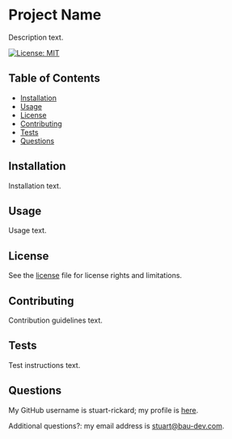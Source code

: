 # Project Name

Description text.

[![License: MIT](https://img.shields.io/badge/License-MIT-yellow.svg)](https://opensource.org/licenses/MIT)

## Table of Contents

- [Installation](#installation)
- [Usage](#usage)
- [License](#license)
- [Contributing](#contributing)
- [Tests](#tests)
- [Questions](#questions)

## Installation

Installation text.

## Usage

Usage text.

## License

See the [license](./LICENSE) file for license rights and limitations.

## Contributing

Contribution guidelines text.

## Tests

Test instructions text.

## Questions

My GitHub username is stuart-rickard; my profile is [here](https://github.com/stuart-rickard).

Additional questions?: my email address is stuart@bau-dev.com.
